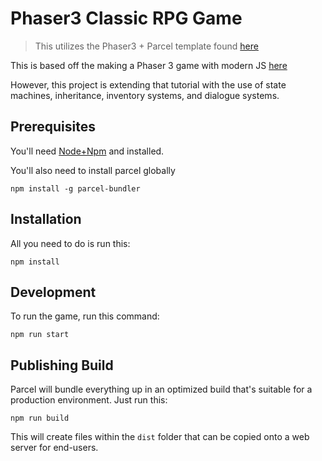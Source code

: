 # Phaser3 Classic RPG Game
> This utilizes the Phaser3 + Parcel template found [here](https://github.com/ourcade/phaser3-parcel-template)

This is based off the making a Phaser 3 game with modern JS [here](https://blog.ourcade.co/posts/2020/make-first-phaser-3-game-modern-javascript-part1/)

However, this project is extending that tutorial with the use of state machines, inheritance, inventory systems, and dialogue systems.

## Prerequisites
You'll need [Node+Npm](https://nodejs.org/en/) and installed.

You'll also need to install parcel globally
```
npm install -g parcel-bundler
```

## Installation
All you need to do is run this:
```
npm install
```

## Development
To run the game, run this command:
```
npm run start
```

## Publishing Build
Parcel will bundle everything up in an optimized build that's suitable for a production environment. Just run this:
```
npm run build
```

This will create files within the `dist` folder that can be copied onto a web server for end-users.